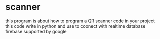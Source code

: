 # scanner
this program is about how to program a QR scanner code in your project 
this code write in python and use to coonect with realtime database firebase supported by google 

